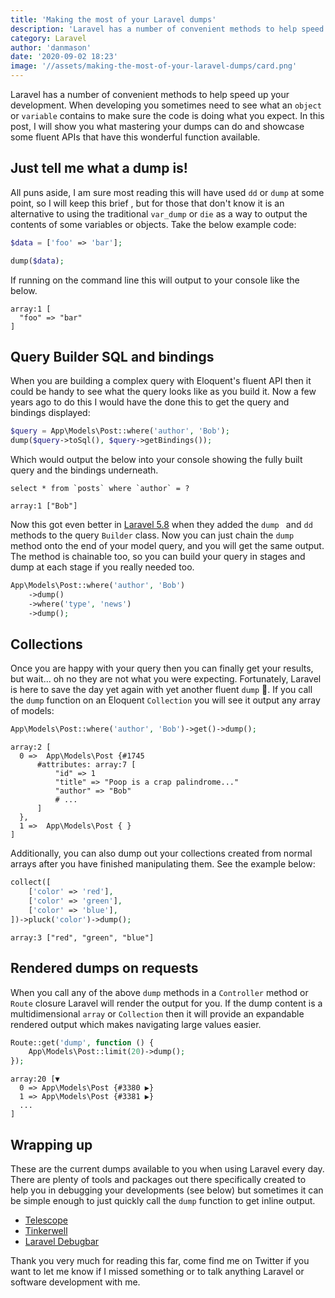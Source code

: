 ```yaml
---
title: 'Making the most of your Laravel dumps'
description: 'Laravel has a number of convenient methods to help speed up your development. In this post, I will show you the benefits of dump and some fluent APIs that have this wonderful function available.'
category: Laravel
author: 'danmason'
date: '2020-09-02 18:23'
image: '//assets/making-the-most-of-your-laravel-dumps/card.png'
---
```


Laravel has a number of convenient methods to help speed up your development. When developing you sometimes need to
see what an `object` or `variable` contains to make sure the code is doing what you expect. In this post, I will
show you what mastering your dumps can do and showcase some fluent APIs that have this wonderful function available.

<!--more-->

## Just tell me what a dump is!
All puns aside, I am sure most reading this will have used `dd` or `dump` at some point, so I will keep this brief
, but for those that don't know it is an alternative to using the traditional `var_dump` or `die` as a way to output
 the contents of some variables or objects. Take the below example code:

 ```php
$data = ['foo' => 'bar'];

dump($data);
 ```

If running on the command line this will output to your console like the below.
```shell script
array:1 [
  "foo" => "bar"
]
```

## Query Builder SQL and bindings
When you are building a complex query with Eloquent's fluent API then it could be handy to see what the query looks
like as you build it. Now a few years ago to do this I would have the done this to get the query and bindings displayed:

```php
$query = App\Models\Post::where('author', 'Bob');
dump($query->toSql(), $query->getBindings());
```

Which would output the below into your console showing the fully built query and the bindings underneath.
```shell script
select * from `posts` where `author` = ?

array:1 ["Bob"]
```

Now this got even better in [Laravel 5.8](https://laravel.com/docs/5.8/queries#debugging) when they added the `dump
` and `dd` methods to the query `Builder` class. Now you can just chain the `dump` method onto the end of your model
query, and you will get the same output. The method is chainable too, so you can build your query in stages and dump
at each stage if you really needed too.

 ```php
 App\Models\Post::where('author', 'Bob')
     ->dump()
     ->where('type', 'news')
     ->dump();
 ```

## Collections
Once you are happy with your query then you can finally get your results, but wait... oh no they are not what you were
expecting. Fortunately, Laravel is here to save the day yet again with yet another fluent `dump` :eyes:. If you call
the `dump` function on an Eloquent `Collection` you will see it output any array of models:

```php
App\Models\Post::where('author', 'Bob')->get()->dump();
```

```shell script
array:2 [
  0 =>  App\Models\Post {#1745
      #attributes: array:7 [
          "id" => 1
          "title" => "Poop is a crap palindrome..."
          "author" => "Bob"
          # ...
      ]
  },
  1 =>  App\Models\Post { }
]
```

Additionally, you can also dump out your collections created from normal arrays after you have finished manipulating
them. See the example below:

```php
collect([
    ['color' => 'red'],
    ['color' => 'green'],
    ['color' => 'blue'],
])->pluck('color')->dump();
```

```shell script
array:3 ["red", "green", "blue"]
```

## Rendered dumps on requests
When you call any of the above `dump` methods in a `Controller` method or `Route` closure Laravel will render the
output for you. If the dump content is a multidimensional `array` or `Collection` then it will provide an expandable
rendered output which makes navigating large values easier.

```php
Route::get('dump', function () {
    App\Models\Post::limit(20)->dump();
});
```

```shell script
array:20 [▼
  0 => App\Models\Post {#3380 ▶}
  1 => App\Models\Post {#3381 ▶}
  ...
]
```

## Wrapping up
These are the current dumps available to you when using Laravel every day. There are plenty of tools
and packages out there specifically created to help you in debugging your developments (see below) but sometimes it
can be simple enough to just quickly call the `dump` function to get inline output.

* [Telescope](https://github.com/laravel/telescope)
* [Tinkerwell](https://tinkerwell.app)
* [Laravel Debugbar](https://github.com/barryvdh/laravel-debugbar)

Thank you very much for reading this far, come find me on Twitter if you want to let me know if I missed something or
to talk anything Laravel or software development with me.
